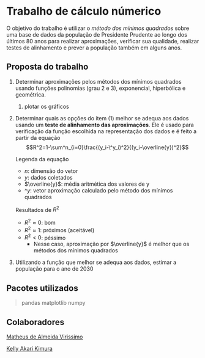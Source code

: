 # Trabalho de cálculo númerico 


O objetivo do trabalho é utilizar o _método dos mínimos quadrados_ sobre uma base de dados da população de Presidente Prudente ao longo dos últimos 80 anos para realizar aproximações, verificar sua qualidade, realizar testes de alinhamento e prever a população também em alguns anos.

## Proposta do trabalho
1. Determinar aproximações pelos métodos dos mínimos quadrados usando funções polinomias (grau 2 e 3), exponencial, hiperbólica e geométrica. 
    1. plotar os gráficos
2. Determinar quais as opções do item (1) melhor se adequa aos dados usando um **teste de alinhamento das aproximações**. Ele é usado para verificação da função escolhida na representação dos dados e é feito a partir da equação
    $$R^2=1-\sum^n_{i=0}\frac{(y_i-\^y_i)^2}{(y_i-\overline{y})^2}$$

    Legenda da equação
    - $n$: dimensão do vetor
    - $y$: dados coletados
    - $\overline{y}$: média aritmética dos valores de y
    - $\^{y}$: vetor aproximação calculado pelo método dos mínimos quadrados
    

    Resultados de $R^2$
    - $R^2 \approx 0$: bom
    - $R^2 \approx 1$: próximos (aceitável)
    - $R^2 < 0$: péssimo
        - Nesse caso, aproximação por $\overline{y}$ é melhor que os métodos dos mínimos quadrados  

3. Utilizando a função que melhor se adequa aos dados, estimar a população para o ano de 2030 

    

## Pacotes utilizados

> pandas
> matplotlib
> numpy


## Colaboradores 
[Matheus de Almeida Virissimo](https://github.com/matheusvirissimo)

[Kelly Akari Kimura](https://github.com/kellykimura) 